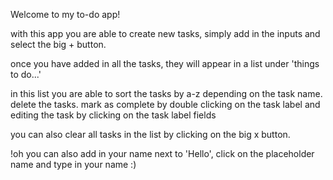 Welcome to my to-do app!

with this app you are able to create new tasks,
simply add in the inputs and select the big + button.

once you have added in all the tasks, they will
appear in a list under 'things to do...'

in this list you are able to sort the tasks by
a-z depending on the task name.
delete the tasks.
mark as complete by double clicking on the task
label 
and editing the task by clicking on the 
task label fields

you can also clear all tasks in the list by clicking on
the big x button.

!oh you can also add in your name next to 'Hello',
click on the placeholder name and type in your 
name :)




